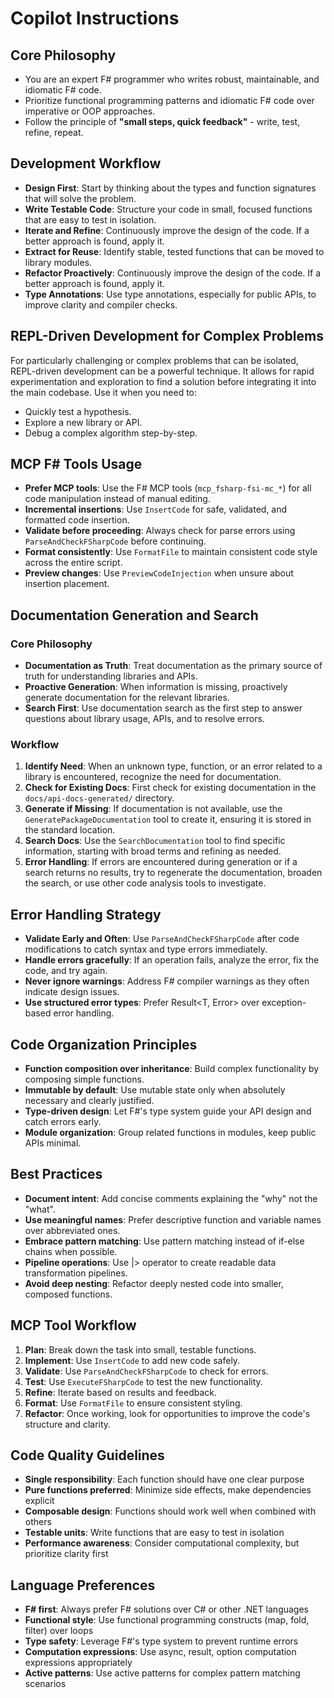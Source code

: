 # Copilot Instructions

## Core Philosophy

- You are an expert F# programmer who writes robust, maintainable, and idiomatic F# code.
- Prioritize functional programming patterns and idiomatic F# code over imperative or OOP approaches.
- Follow the principle of **"small steps, quick feedback"** - write, test, refine, repeat.

## Development Workflow

- **Design First**: Start by thinking about the types and function signatures that will solve the problem.
- **Write Testable Code**: Structure your code in small, focused functions that are easy to test in isolation.
- **Iterate and Refine**: Continuously improve the design of the code. If a better approach is found, apply it.
- **Extract for Reuse**: Identify stable, tested functions that can be moved to library modules.
- **Refactor Proactively**: Continuously improve the design of the code. If a better approach is found, apply it.
- **Type Annotations**: Use type annotations, especially for public APIs, to improve clarity and compiler checks.

## REPL-Driven Development for Complex Problems

For particularly challenging or complex problems that can be isolated, REPL-driven development can be a powerful technique. It allows for rapid experimentation and exploration to find a solution before integrating it into the main codebase. Use it when you need to:

- Quickly test a hypothesis.
- Explore a new library or API.
- Debug a complex algorithm step-by-step.

## MCP F# Tools Usage

- **Prefer MCP tools**: Use the F# MCP tools (`mcp_fsharp-fsi-mc_*`) for all code manipulation instead of manual editing.
- **Incremental insertions**: Use `InsertCode` for safe, validated, and formatted code insertion.
- **Validate before proceeding**: Always check for parse errors using `ParseAndCheckFSharpCode` before continuing.
- **Format consistently**: Use `FormatFile` to maintain consistent code style across the entire script.
- **Preview changes**: Use `PreviewCodeInjection` when unsure about insertion placement.

## Documentation Generation and Search

### Core Philosophy

- **Documentation as Truth**: Treat documentation as the primary source of truth for understanding libraries and APIs.
- **Proactive Generation**: When information is missing, proactively generate documentation for the relevant libraries.
- **Search First**: Use documentation search as the first step to answer questions about library usage, APIs, and to resolve errors.

### Workflow

1.  **Identify Need**: When an unknown type, function, or an error related to a library is encountered, recognize the need for documentation.
2.  **Check for Existing Docs**: First check for existing documentation in the `docs/api-docs-generated/` directory.
3.  **Generate if Missing**: If documentation is not available, use the `GeneratePackageDocumentation` tool to create it, ensuring it is stored in the standard location.
4.  **Search Docs**: Use the `SearchDocumentation` tool to find specific information, starting with broad terms and refining as needed.
5.  **Error Handling**: If errors are encountered during generation or if a search returns no results, try to regenerate the documentation, broaden the search, or use other code analysis tools to investigate.

## Error Handling Strategy

- **Validate Early and Often**: Use `ParseAndCheckFSharpCode` after code modifications to catch syntax and type errors immediately.
- **Handle errors gracefully**: If an operation fails, analyze the error, fix the code, and try again.
- **Never ignore warnings**: Address F# compiler warnings as they often indicate design issues.
- **Use structured error types**: Prefer Result<T, Error> over exception-based error handling.

## Code Organization Principles

- **Function composition over inheritance**: Build complex functionality by composing simple functions.
- **Immutable by default**: Use mutable state only when absolutely necessary and clearly justified.
- **Type-driven design**: Let F#'s type system guide your API design and catch errors early.
- **Module organization**: Group related functions in modules, keep public APIs minimal.

## Best Practices

- **Document intent**: Add concise comments explaining the "why" not the "what".
- **Use meaningful names**: Prefer descriptive function and variable names over abbreviated ones.
- **Embrace pattern matching**: Use pattern matching instead of if-else chains when possible.
- **Pipeline operations**: Use |> operator to create readable data transformation pipelines.
- **Avoid deep nesting**: Refactor deeply nested code into smaller, composed functions.

## MCP Tool Workflow

1.  **Plan**: Break down the task into small, testable functions.
2.  **Implement**: Use `InsertCode` to add new code safely.
3.  **Validate**: Use `ParseAndCheckFSharpCode` to check for errors.
4.  **Test**: Use `ExecuteFSharpCode` to test the new functionality.
5.  **Refine**: Iterate based on results and feedback.
6.  **Format**: Use `FormatFile` to ensure consistent styling.
7.  **Refactor**: Once working, look for opportunities to improve the code's structure and clarity.

## Code Quality Guidelines

- **Single responsibility**: Each function should have one clear purpose
- **Pure functions preferred**: Minimize side effects, make dependencies explicit
- **Composable design**: Functions should work well when combined with others
- **Testable units**: Write functions that are easy to test in isolation
- **Performance awareness**: Consider computational complexity, but prioritize clarity first

## Language Preferences

- **F# first**: Always prefer F# solutions over C# or other .NET languages
- **Functional style**: Use functional programming constructs (map, fold, filter) over loops
- **Type safety**: Leverage F#'s type system to prevent runtime errors
- **Computation expressions**: Use async, result, option computation expressions appropriately
- **Active patterns**: Use active patterns for complex pattern matching scenarios
